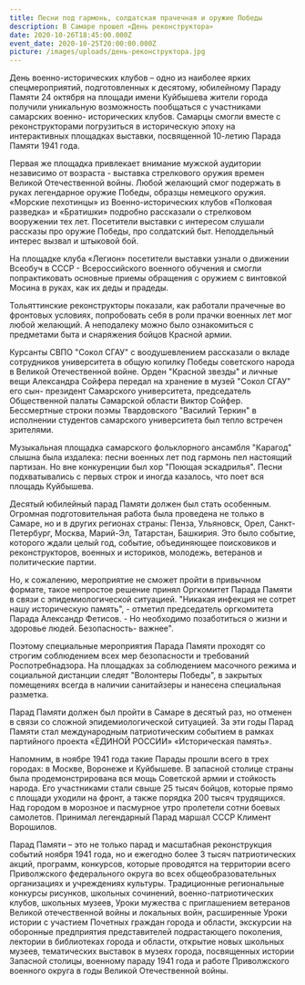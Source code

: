 ```yaml
---
title: Песни под гармонь, солдатская прачечная и оружие Победы
description: В Самаре прошел «День реконструктора»
date: 2020-10-26T18:45:00.000Z
event_date: 2020-10-25T20:00:00.000Z
picture: /images/uploads/день-реконструктора.jpg
---
```

День военно-исторических клубов – одно из наиболее ярких спецмероприятий, подготовленных к десятому, юбилейному Параду Памяти
24 октября на площади имени Куйбышева жители города получили уникальную возможность пообщаться с участниками самарских военно- исторических клубов. Самарцы смогли вместе с реконструкторами погрузиться в историческую эпоху на интерактивных площадках выставки, посвященной 10-летию Парада Памяти 1941 года.

Первая же площадка привлекает внимание мужской аудитории независимо от возраста - выставка стрелкового оружия времен Великой Отечественной войны. Любой желающий смог подержать в руках легендарное оружие Победы, образцы немецкого оружия. «Морские пехотинцы» из Военно-исторических клубов «Полковая разведка» и «Братишки» подробно рассказали о стрелковом вооружении тех лет. Посетители выставки с интересом слушали рассказы про оружие Победы, про солдатский быт. Неподдельный интерес вызвал и штыковой бой.

На площадке клуба «Легион» посетители выставки узнали о движении Всеобуч в СССР - Всероссийского военного обучения и смогли попрактиковать основные приемы обращения с оружием с винтовкой Мосина в руках, как их деды и прадеды.

Тольяттинские реконструкторы показали, как работали прачечные во фронтовых условиях, попробовать себя в роли прачки военных лет мог любой желающий. А неподалеку можно было ознакомиться с предметами быта и снаряжения бойцов Красной армии.

Курсанты СВПО "Сокол СГАУ" с воодушевлением рассказали о вкладе сотрудников университета в общую копилку Победы советского народа в Великой Отечественной войне. Орден "Красной звезды" и личные вещи Александра Сойфера  передал на хранение в музей "Сокол СГАУ" его сын- президент Самарского университета, председатель Общественной палаты Самарской области Виктор Сойфер. Бессмертные строки поэмы Твардовского "Василий Теркин" в исполнении студентов самарского университета был тепло встречен зрителями.

Музыкальная площадка самарского фольклорного ансамбля "Карагод" слышна была издалека: песни военных лет под гармонь пел настоящий партизан. Но вне конкуренции был хор "Поющая эскадрилья". Песни подхватывались с первых строк и иногда казалось, что поет вся площадь Куйбышева.

Десятый юбилейный парад Памяти должен был стать особенным. Огромная подготовительная работа была проведена не только в Самаре, но и в других регионах страны: Пенза, Ульяновск, Орел, Санкт-Петербург, Москва, Марий-Эл, Татарстан, Башкирия. Это было событие, которого ждали целый год, событие, объединяющее поисковиков и реконструкторов, военных и историков, молодежь, ветеранов и политические партии.

Но, к сожалению, мероприятие не сможет пройти в привычном формате, такое непростое решение принял Оргкомитет Парада Памяти в связи с эпидемиологической ситуацией. "Никакая инфекция не сотрет нашу историческую память", - отметил председатель оргкомитета Парада Александр Фетисов. - Но необходимо позаботиться о жизни и здоровье людей. Безопасность- важнее".

Поэтому специальные мероприятия Парада Памяти проходят со строгим соблюдением всех мер безопасности и требований Роспотребнадзора. На площадках за соблюдением масочного режима и социальной дистанции следят "Волонтеры Победы", в закрытых помещениях всегда в наличии санитайзеры и нанесена специальная разметка.

Парад Памяти должен был пройти в Самаре в десятый раз, но отменен в связи со сложной эпидемиологической ситуацией. За эти годы Парад Памяти стал международным патриотическим событием в рамках партийного проекта «ЕДИНОЙ РОССИИ» «Историческая память».

Напомним, в ноябре 1941 года такие Парады прошли всего в трех городах: в Москве, Воронеже и Куйбышеве. В запасной столице страны была продемонстрирована вся мощь Советской армии и стойкость народа. Его участниками стали свыше 25 тысяч бойцов, которые прямо с площади уходили на фронт, а также порядка 200 тысяч трудящихся. Над городом в морозное и пасмурное утро пролетели сотни боевых самолетов. Принимал легендарный Парад маршал СССР Климент Ворошилов.

Парад Памяти – это не только парад и масштабная реконструкция событий ноября 1941 года, но и ежегодно более 3 тысяч патриотических акций, программ, конкурсов, которые проводятся на территории всего Приволжского федерального округа во всех общеобразовательных организациях и учреждениях культуры. Традиционные региональные конкурсы рисунков, школьных сочинений, военно-патриотических клубов, школьных музеев, Уроки мужества с приглашением ветеранов Великой отечественной войны и локальных войн, расширенные Уроки истории с участием Почетных граждан города и области, экскурсии на оборонные предприятия представителей подрастающего поколения, лектории в библиотеках города и области, открытие новых школьных музеев, тематических выставок в музеях города, посвященных истории Запасной столицы, военному параду 1941 года и работе Приволжского военного округа в годы Великой Отечественной войны.